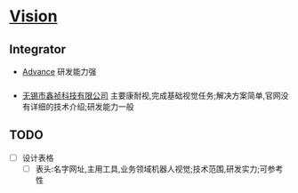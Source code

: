 # [Vision](https://github.com/liuwake/Vision)

## Integrator
- [Advance](http://www.jiandaoshi.com/) 研发能力强
###

### 
- [无锡市鑫祯科技有限公司](http://www.xz-vision.com/wap/index.asp) 主要康耐视,完成基础视觉任务;解决方案简单,官网没有详细的技术介绍;研发能力一般


## TODO
- [ ] 设计表格
  - [ ] 表头:名字网址,主用工具,业务领域机器人视觉;技术范围,研发实力;可参考性